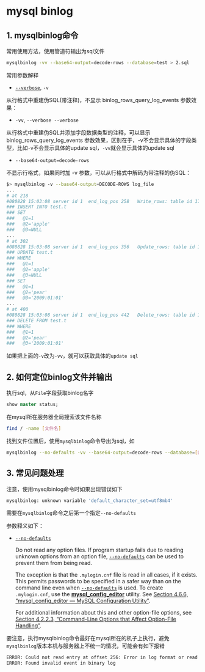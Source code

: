# mysql binlog

## 1. mysqlbinlog命令

常用使用方法，使用管道符输出为sql文件

```sh
mysqlbinlog -vv --base64-output=decode-rows --database=test > 2.sql
```

常用参数解释

* [`--verbose`](https://dev.mysql.com/doc/refman/5.7/en/mysqlbinlog.html#option_mysqlbinlog_verbose), `-v`

从行格式中重建伪SQL(带注释)，不显示 binlog_rows_query_log_events 参数效果：

* `-vv`, `--verbose --verbose`

从行格式中重建伪SQL并添加字段数据类型的注释，可以显示 binlog_rows_query_log_events 参数效果，区别在于，-v不会显示具体的字段类型，比如`-v`不会显示具体的update sql，`-vv`就会显示具体的update sql

* `--base64-output=decode-rows`

不显示行格式，如果同时加 -v 参数，可以从行格式中解码为带注释的伪SQL：

```sh
$> mysqlbinlog -v --base64-output=DECODE-ROWS log_file
...
# at 218
#080828 15:03:08 server id 1  end_log_pos 258   Write_rows: table id 17 flags: STMT_END_F
### INSERT INTO test.t
### SET
###   @1=1
###   @2='apple'
###   @3=NULL
...
# at 302
#080828 15:03:08 server id 1  end_log_pos 356   Update_rows: table id 17 flags: STMT_END_F
### UPDATE test.t
### WHERE
###   @1=1
###   @2='apple'
###   @3=NULL
### SET
###   @1=1
###   @2='pear'
###   @3='2009:01:01'
...
# at 400
#080828 15:03:08 server id 1  end_log_pos 442   Delete_rows: table id 17 flags: STMT_END_F
### DELETE FROM test.t
### WHERE
###   @1=1
###   @2='pear'
###   @3='2009:01:01'
```

如果把上面的`-v`改为`-vv`，就可以获取具体的`update sql`

## 2. 如何定位binlog文件并输出

执行sql，从`File`字段获取binlog名字

```sql
show master status;
```

在mysql所在服务器全局搜索该文件名称

```sh
find / -name [文件名]
```

找到文件位置后，使用`mysqlbinlog`命令导出为sql，如

```sh
mysqlbinlog --no-defaults -vv --base64-output=decode-rows --database=[数据库名] [binlog文件名] > /usr/local/temp/binlog.sql
```

## 3. 常见问题处理

注意，使用mysqlbinlog命令时如果出现错误如下

```sh
mysqlbinlog: unknown variable 'default_character_set=utf8mb4'
```

需要在`mysqlbinlog`命令之后第一个指定`--no-defaults`

参数释义如下：

- [`--no-defaults`](https://dev.mysql.com/doc/refman/5.7/en/mysqlbinlog.html#option_mysqlbinlog_no-defaults)

  Do not read any option files. If program startup fails due to reading unknown options from an option file, [`--no-defaults`](https://dev.mysql.com/doc/refman/5.7/en/mysqlbinlog.html#option_mysqlbinlog_no-defaults) can be used to prevent them from being read.

  The exception is that the `.mylogin.cnf` file is read in all cases, if it exists. This permits passwords to be specified in a safer way than on the command line even when [`--no-defaults`](https://dev.mysql.com/doc/refman/5.7/en/mysqlbinlog.html#option_mysqlbinlog_no-defaults) is used. To create `.mylogin.cnf`, use the [**mysql_config_editor**](https://dev.mysql.com/doc/refman/5.7/en/mysql-config-editor.html) utility. See [Section 4.6.6, “mysql_config_editor — MySQL Configuration Utility”](https://dev.mysql.com/doc/refman/5.7/en/mysql-config-editor.html).

  For additional information about this and other option-file options, see [Section 4.2.2.3, “Command-Line Options that Affect Option-File Handling”](https://dev.mysql.com/doc/refman/5.7/en/option-file-options.html).



要注意，执行mysqlbinlog命令最好在mysql所在的机子上执行，避免`mysqlbinlog`版本本机与服务器上不统一的情况，可能会有如下报错

```sh
ERROR: Could not read entry at offset 256: Error in log format or read error 1.
ERROR: Found invalid event in binary log
```

